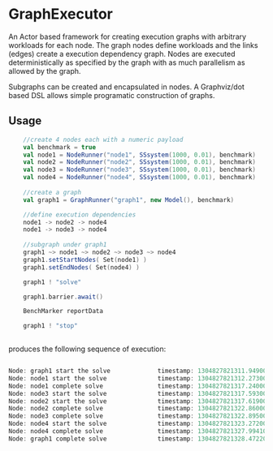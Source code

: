 GraphExecutor
=============

An Actor based framework for creating execution graphs with arbitrary workloads for each node.
The graph nodes define workloads and the links (edges) create a execution dependency graph. Nodes are executed deterministically as specified by the graph with as much parallelism as allowed by the graph.

Subgraphs can be created and encapsulated in nodes.
A Graphviz/dot based DSL allows simple programatic construction of graphs.

Usage
------
 
``` scala
	//create 4 nodes each with a numeric payload
	val benchmark = true
    val node1 = NodeRunner("node1", SSsystem(1000, 0.01), benchmark)
    val node2 = NodeRunner("node2", SSsystem(1000, 0.01), benchmark)
    val node3 = NodeRunner("node3", SSsystem(1000, 0.01), benchmark)
    val node4 = NodeRunner("node4", SSsystem(1000, 0.01), benchmark)
    
    //create a graph 
    val graph1 = GraphRunner("graph1", new Model(), benchmark)

    //define execution dependencies
    node1 -> node2 -> node4
    node1 -> node3 -> node4
    
    //subgraph under graph1
    graph1 ~> node1 ~> node2 ~> node3 ~> node4
    graph1.setStartNodes( Set(node1) )
    graph1.setEndNodes( Set(node4) )

    graph1 ! "solve"

    graph1.barrier.await()

    BenchMarker reportData

    graph1 ! "stop"
 
```
produces the following sequence of execution:

```scala

Node: graph1 start the solve             timestamp: 1304827821311.949000   on thread 27
Node: node1 start the solve              timestamp: 1304827821312.273000   on thread 35
Node: node1 complete solve               timestamp: 1304827821317.240000   on thread 35
Node: node3 start the solve              timestamp: 1304827821317.593000   on thread 33
Node: node2 start the solve              timestamp: 1304827821317.619000   on thread 32
Node: node2 complete solve               timestamp: 1304827821322.860000   on thread 32
Node: node3 complete solve               timestamp: 1304827821322.895000   on thread 33
Node: node4 start the solve              timestamp: 1304827821323.272000   on thread 32
Node: node4 complete solve               timestamp: 1304827821327.994100   on thread 32
Node: graph1 complete solve              timestamp: 1304827821328.472200   on thread 27
``` 



























